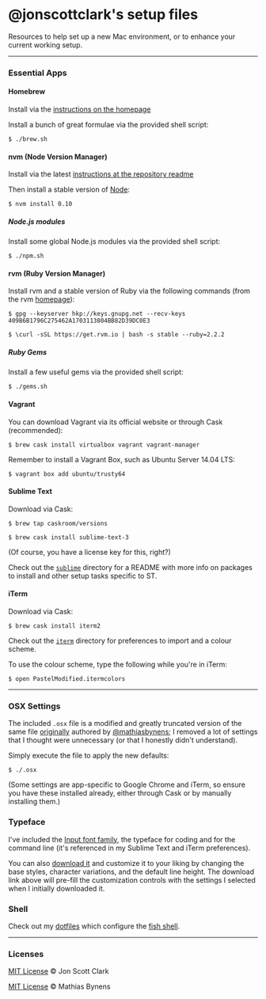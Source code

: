 # @jonscottclark's setup files

Resources to help set up a new Mac environment, or to enhance your current working setup.

---

### Essential Apps

#### Homebrew

Install via the [instructions on the homepage](http://brew.sh)

Install a bunch of great formulae via the provided shell script:

`$ ./brew.sh`

#### nvm (Node Version Manager)

Install via the latest [instructions at the repository readme](https://github.com/creationix/nvm#install-script)

Then install a stable version of [Node](https://nodejs.org):

`$ nvm install 0.10`

##### Node.js modules

Install some global Node.js modules via the provided shell script:

`$ ./npm.sh`

#### rvm (Ruby Version Manager)

Install rvm and a stable version of Ruby via the following commands (from the rvm [homepage](https://rvm.io)):

`$ gpg --keyserver hkp://keys.gnupg.net --recv-keys 409B6B1796C275462A1703113804BB82D39DC0E3`

`$ \curl -sSL https://get.rvm.io | bash -s stable --ruby=2.2.2`

##### Ruby Gems

Install a few useful gems via the provided shell script:

`$ ./gems.sh`

#### Vagrant

You can download Vagrant via its official website or through Cask (recommended):

`$ brew cask install virtualbox vagrant vagrant-manager`

Remember to install a Vagrant Box, such as Ubuntu Server 14.04 LTS:

`$ vagrant box add ubuntu/trusty64`

#### Sublime Text

Download via Cask:

`$ brew tap caskroom/versions`

`$ brew cask install sublime-text-3`

(Of course, you have a license key for this, right?)

Check out the [`sublime`](https://github.com/jonscottclark/setupfiles/tree/master/sublime/) directory for a README with more info on packages to install and other setup tasks specific to ST.

#### iTerm

Download via Cask:

`$ brew cask install iterm2`

Check out the [`iterm`](https://github.com/jonscottclark/setupfiles/tree/master/iterm/) directory for preferences to import and a colour scheme.

To use the colour scheme, type the following while you're in iTerm:

`$ open PastelModified.itermcolors`

---

### OSX Settings

The included `.osx` file is a modified and greatly truncated version of the same file [originally](https://github.com/mathiasbynens/dotfiles/blob/master/.osx) authored by [@mathiasbynens](https://github.com/mathiasbynens); I removed a lot of settings that I thought were unnecessary (or that I honestly didn't understand).

Simply execute the file to apply the new defaults:

`$ ./.osx`

(Some settings are app-specific to Google Chrome and iTerm, so ensure you have these installed already, either through Cask or by manually installing them.)

### Typeface

I've included the [Input font family](http://input.fontbureau.com/), the typeface for coding and for the command line (it's referenced in my Sublime Text and iTerm preferences).

You can also [download it](http://input.fontbureau.com/download/?customize&fontSelection=fourStyleFamily&regular=InputMono-Regular&italic=InputMono-Italic&bold=InputMono-Bold&boldItalic=InputMono-BoldItalic&a=0&g=ss&i=serif&l=serifs_round&zero=slash&asterisk=height&braces=straight&preset=default&line-height=1.2&email=) and customize it to your liking by changing the base styles, character variations, and the default line height. The download link above will pre-fill the customization controls with the settings I selected when I initially downloaded it.

### Shell

Check out my [dotfiles](https://github.com/jonscottclark/dotfiles) which configure the [fish shell](https://github.com/fish-shell/fish-shell).

---

### Licenses

[MIT License](http://jonscottclark.mit-license.org/) © Jon Scott Clark

[MIT License](https://github.com/mathiasbynens/dotfiles/blob/master/LICENSE-MIT.txt) © Mathias Bynens